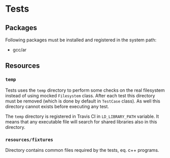 # Tests

## Packages

Following packages must be installed and registered in the system path:

- gcc/ar

## Resources

### `temp`

Tests uses the `temp` directory to perform some checks on the real filesystem instead of using mocked `Filesystem` class. After each test this directory must be removed (which is done by default in `TestCase` class). As well this directory cannot exists before executing any test.

The `temp` directory is registered in Travis CI in `LD_LIBRARY_PATH` variable. It means that any executable file will search for shared libraries also in this directory.

### `resources/fixtures`

Directory contains common files required by the tests, eq. c++ programs.
